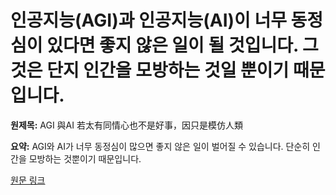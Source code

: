 # 인공지능(AGI)과 인공지능(AI)이 너무 동정심이 있다면 좋지 않은 일이 될 것입니다. 그것은 단지 인간을 모방하는 것일 뿐이기 때문입니다.

**원제목:** AGI 與AI 若太有同情心也不是好事，因只是模仿人類

**요약:** AGI와 AI가 너무 동정심이 많으면 좋지 않은 일이 벌어질 수 있습니다. 단순히 인간을 모방하는 것뿐이기 때문입니다.

[원문 링크](https://technews.tw/2025/07/17/compassionate-intelligence-in-agi-and-ai-superintelligence-might-be-too-much-of-a-good-thing/)
